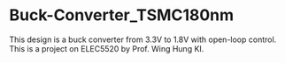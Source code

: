 # Buck-Converter_TSMC180nm
This design is a buck converter from 3.3V to 1.8V with open-loop control. This is a project on ELEC5520 by Prof. Wing Hung KI. 
